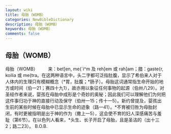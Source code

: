 ```yaml
---
layout: wiki
title: 母胎（WOMB）
categories: NewBibleDictionary
description: 母胎（WOMB）
keywords: 母胎（WOMB）
comments: false
---
```


## 母胎（WOMB）



母胎（WOMB）
　　来：bet]en, me{`i^m 及 reh]em 或 rah]am；腊：gaste{r, koilia 或 me{tra。在这两种语言中，头二字都可泛指肚腹，显示了希伯来人对于人体内的生理只有模糊概念（*胃，肚腹；*肠子）。母胎这词通常指生命开始的地方或时间（伯一21；赛四十九1），故亦用以象征任何事物的起源（伯卅八29）。对圣经作者来说，婴孩在母胎中成形是个奇妙的奥秘；因此我们可以理解他们为何把这件事归功于神的直接行动及保守（伯卅一15；传十一5）。新约曾提及，婴孩出生前的某些时候在母胎中已显示生命的迹象（路一41）。*不育被归咎为母胎封闭，有时更被指明是出于神的作为（撒上一5），这会使不育的妇人深感痛苦与羞耻（第6节）。在以色列人看来，*头生、长子开启了母胎，且是圣洁的（出十三2；路二23）。
B.O.B.




